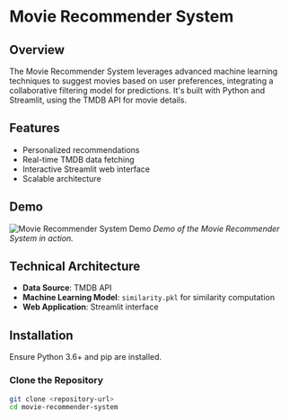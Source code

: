 # Movie Recommender System

## Overview
The Movie Recommender System leverages advanced machine learning techniques to suggest movies based on user preferences, integrating a collaborative filtering model for predictions. It's built with Python and Streamlit, using the TMDB API for movie details.

## Features
- Personalized recommendations
- Real-time TMDB data fetching
- Interactive Streamlit web interface
- Scalable architecture

## Demo
![Movie Recommender System Demo](path/to/demo_image.jpg)
*Demo of the Movie Recommender System in action.*

## Technical Architecture
- **Data Source**: TMDB API
- **Machine Learning Model**: `similarity.pkl` for similarity computation
- **Web Application**: Streamlit interface

## Installation
Ensure Python 3.6+ and pip are installed.

### Clone the Repository
```bash
git clone <repository-url>
cd movie-recommender-system
